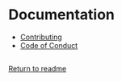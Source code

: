 # Documentation

- [Contributing](./CONTRIBUTING.md)
- [Code of Conduct](./CODE_OF_CONDUCT.md)

##

[Return to readme](/README.md)
